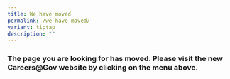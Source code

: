 ```yaml
---
title: We have moved
permalink: /we-have-moved/
variant: tiptap
description: ""
---
```

<h3>The page you are looking for has moved. Please visit the new Careers@Gov website by clicking on the menu above.</h3>
<p></p>